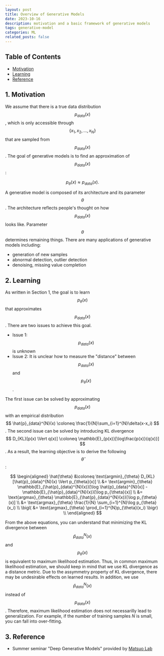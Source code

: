 ```yaml
---
layout: post
title: Overview of Generative Models
date: 2023-10-16
description: motivation and a basic framework of generative models
tags: generative-model
categories: ML
related_posts: false
---
```


## Table of Contents
- [Motivation](#1-motivation)
- [Learning](#2-learning)
- [Reference](#3-reference)

## 1. Motivation
We assume that there is a true data distribution $$ p_{data}(x) $$, which is only accessible through $$ \lbrace x_1, x_2, ..., x_N \rbrace $$ that are sampled from $$ p_{data}(x) $$. The goal of generative models is to find an approximation of $$ p_{data}(x) $$:

$$
p_{\theta}(x) \approx p_{data}(x).
$$

A generative model is composed of its architecture and its parameter $$ \theta $$. The architecture reflects people's thought on how $$ p_{data}(x) $$ looks like. Parameter $$ \theta $$ determines remaining things. There are many applications of generative models including:
- generation of new samples
- abnormal detection, outlier detection
- denoising, missing value completion

## 2. Learning
As written in Section 1, the goal is to learn $$ p_{\theta}(x) $$ that approximates $$ p_{data}(x) $$. There are two issues to achieve this goal.
- Issue 1: $$ p_{data}(x) $$ is unknown
- Issue 2: It is unclear how to measure the "distance" between $$ p_{data}(x) $$ and $$ p_{\theta}(x) $$.

The first issue can be solved by approximating $$ p_{data}(x) $$ with an empirical distribution $$ \hat{p}_{data}^{N}(x) \coloneq \frac{1}{N}\sum_{i=1}^{N}\delta(x-x_i) $$. The second issue can be solved by introducing KL divergence $$ D_{KL}[p(x) \Vert q(x)] \coloneq \mathbb{E}_{p(x)}[\log\frac{p(x)}{q(x)}] $$. As a result, the learning objective is to derive the following $$ \hat{\theta} $$:

$$
\begin{aligned}
\hat{\theta} &\coloneq \text{argmin}_{\theta} D_{KL}[\hat{p}_{data}^{N}(x) \Vert p_{\theta}(x)] \\
&= \text{argmin}_{\theta} \mathbb{E}_{\hat{p}_{data}^{N}(x)}[\log \hat{p}_{data}^{N}(x)] - \mathbb{E}_{\hat{p}_{data}^{N}(x)}[\log p_{\theta}(x)] \\
&= \text{argmax}_{\theta} \mathbb{E}_{\hat{p}_{data}^{N}(x)}[\log p_{\theta}(x)] \\
&= \text{argmax}_{\theta} \frac{1}{N} \sum_{i=1}^{N}\log p_{\theta}(x_i) \\
\bigl( &= \text{argmax}_{\theta} \prod_{i=1}^{N}p_{\theta}(x_i) \bigr) \\
\end{aligned}
$$

From the above equations, you can understand that minimizing the KL divergence between $$ \hat{p} _ {data}^{N}(x) $$ and $$ p_{\theta}(x) $$ is equivalent to maximum likelihood estimation. Thus, in common maximum likelihood estimation, we should keep in mind that we use KL divergence as a distance metric. Due to the assymmetry property of KL divergence, there may be undesirable effects on learned results. In addition, we use $$ \hat{p}_{data}^{N}(x) $$ instead of $$ p_{data}(x) $$. Therefore, maximum likelihood estimation does not necessarilly lead to generalization. For example, if the number of training samples $N$ is small, you can fall into over-fitting.

## 3. Reference
- Summer seminar "Deep Generative Models" provided by [Matsuo Lab](https://weblab.t.u-tokyo.ac.jp/)